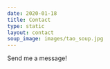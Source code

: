 ```yaml
---
date: 2020-01-18
title: Contact
type: static
layout: contact
soup_image: images/tao_soup.jpg
---
```

Send me a message!
